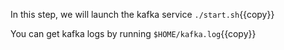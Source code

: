 
In this step, we will launch the kafka service `./start.sh`{{copy}}

You can get kafka logs by running `$HOME/kafka.log`{{copy}}
